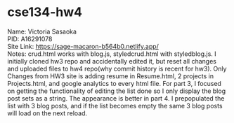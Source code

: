 # cse134-hw4
Name: Victoria Sasaoka <br/>
PID: A16291078 <br/>
Site Link: https://sage-macaron-b564b0.netlify.app/ <br/>
Notes: crud.html works with blog.js, styledcrud.html with styledblog.js. I initially cloned hw3 repo and accidentally edited it, but reset all changes and uploaded files to hw4 repo(why commit history is recent for hw3). Only Changes from HW3 site is adding resume in Resume.html, 2 projects in Projects.html, and google analytics to every html file. For part 3, I focused on getting the functionality of editing the list done so I only display the blog post sets as a string. The appearance is better in part 4. I prepopulated the list with 3 blog posts, and if the list becomes empty the same 3 blog posts will load on the next reload.